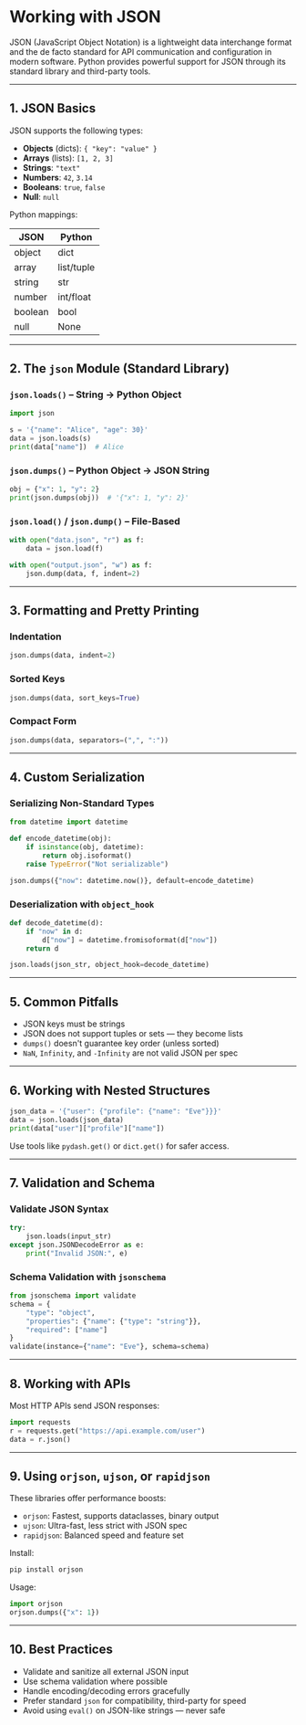 # Working with JSON

JSON (JavaScript Object Notation) is a lightweight data interchange format and the de facto standard for API communication and configuration in modern software. Python provides powerful support for JSON through its standard library and third-party tools.

---

## 1. JSON Basics

JSON supports the following types:

* **Objects** (dicts): `{ "key": "value" }`
* **Arrays** (lists): `[1, 2, 3]`
* **Strings**: `"text"`
* **Numbers**: `42`, `3.14`
* **Booleans**: `true`, `false`
* **Null**: `null`

Python mappings:

| JSON    | Python     |
| ------- | ---------- |
| object  | dict       |
| array   | list/tuple |
| string  | str        |
| number  | int/float  |
| boolean | bool       |
| null    | None       |

---

## 2. The `json` Module (Standard Library)

### `json.loads()` – String → Python Object

```python
import json

s = '{"name": "Alice", "age": 30}'
data = json.loads(s)
print(data["name"])  # Alice
```

### `json.dumps()` – Python Object → JSON String

```python
obj = {"x": 1, "y": 2}
print(json.dumps(obj))  # '{"x": 1, "y": 2}'
```

### `json.load()` / `json.dump()` – File-Based

```python
with open("data.json", "r") as f:
    data = json.load(f)

with open("output.json", "w") as f:
    json.dump(data, f, indent=2)
```

---

## 3. Formatting and Pretty Printing

### Indentation

```python
json.dumps(data, indent=2)
```

### Sorted Keys

```python
json.dumps(data, sort_keys=True)
```

### Compact Form

```python
json.dumps(data, separators=(",", ":"))
```

---

## 4. Custom Serialization

### Serializing Non-Standard Types

```python
from datetime import datetime

def encode_datetime(obj):
    if isinstance(obj, datetime):
        return obj.isoformat()
    raise TypeError("Not serializable")

json.dumps({"now": datetime.now()}, default=encode_datetime)
```

### Deserialization with `object_hook`

```python
def decode_datetime(d):
    if "now" in d:
        d["now"] = datetime.fromisoformat(d["now"])
    return d

json.loads(json_str, object_hook=decode_datetime)
```

---

## 5. Common Pitfalls

* JSON keys must be strings
* JSON does not support tuples or sets — they become lists
* `dumps()` doesn't guarantee key order (unless sorted)
* `NaN`, `Infinity`, and `-Infinity` are not valid JSON per spec

---

## 6. Working with Nested Structures

```python
json_data = '{"user": {"profile": {"name": "Eve"}}}'
data = json.loads(json_data)
print(data["user"]["profile"]["name"])
```

Use tools like `pydash.get()` or `dict.get()` for safer access.

---

## 7. Validation and Schema

### Validate JSON Syntax

```python
try:
    json.loads(input_str)
except json.JSONDecodeError as e:
    print("Invalid JSON:", e)
```

### Schema Validation with `jsonschema`

```python
from jsonschema import validate
schema = {
    "type": "object",
    "properties": {"name": {"type": "string"}},
    "required": ["name"]
}
validate(instance={"name": "Eve"}, schema=schema)
```

---

## 8. Working with APIs

Most HTTP APIs send JSON responses:

```python
import requests
r = requests.get("https://api.example.com/user")
data = r.json()
```

---

## 9. Using `orjson`, `ujson`, or `rapidjson`

These libraries offer performance boosts:

* `orjson`: Fastest, supports dataclasses, binary output
* `ujson`: Ultra-fast, less strict with JSON spec
* `rapidjson`: Balanced speed and feature set

Install:

```bash
pip install orjson
```

Usage:

```python
import orjson
orjson.dumps({"x": 1})
```

---

## 10. Best Practices

* Validate and sanitize all external JSON input
* Use schema validation where possible
* Handle encoding/decoding errors gracefully
* Prefer standard `json` for compatibility, third-party for speed
* Avoid using `eval()` on JSON-like strings — never safe
